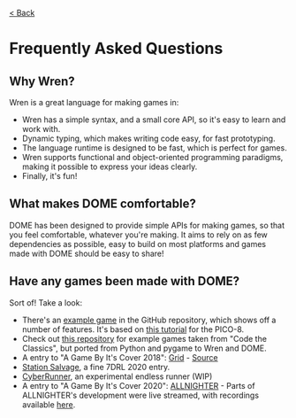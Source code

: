 [< Back](.)

Frequently Asked Questions
=================

## Why Wren?

Wren is a great language for making games in:
 * Wren has a simple syntax, and a small core API, so it's easy to learn and work with.
 * Dynamic typing, which makes writing code easy, for fast prototyping.
 * The language runtime is designed to be fast, which is perfect for games.
 * Wren supports functional and object-oriented programming paradigms, making it possible to express your ideas clearly.
 * Finally, it's fun!

## What makes DOME comfortable?
DOME has been designed to provide simple APIs for making games, so that you feel comfortable, whatever you're making.
It aims to rely on as few dependencies as possible, easy to build on most platforms and games made with DOME should be easy to share!

## Have any games been made with DOME?

Sort of! Take a look:
* There's an [example game](https://github.com/domeengine/dome/tree/master/examples/spaceshooter) in the GitHub repository, which shows off a number of features. It's based on [this tutorial](https://ztiromoritz.github.io/pico-8-shooter/) for the PICO-8.
* Check out [this repository](https://github.com/domeengine/dome-examples) for example games taken from "Code the Classics", but ported from Python and pygame to Wren and DOME.
* A entry to "A Game By It's Cover 2018": [Grid](https://avivbeeri.itch.io/grid) - [Source](https://github.com/avivbeeri/grid)
* [Station Salvage](https://avivbeeri.itch.io/station-salvage), a fine 7DRL 2020 entry.
* [CyberRunner](https://github.com/Sandvich/CyberRunner), an experimental endless runner (WIP)
* A entry to "A Game By It's Cover 2020": [ALLNIGHTER](https://avivbeeri.itch.io/allnighter) - Parts of ALLNIGHTER's development were live streamed, with recordings available [here](https://www.youtube.com/channel/UCAk93TqgFFQLabjRsxp6bSA).

